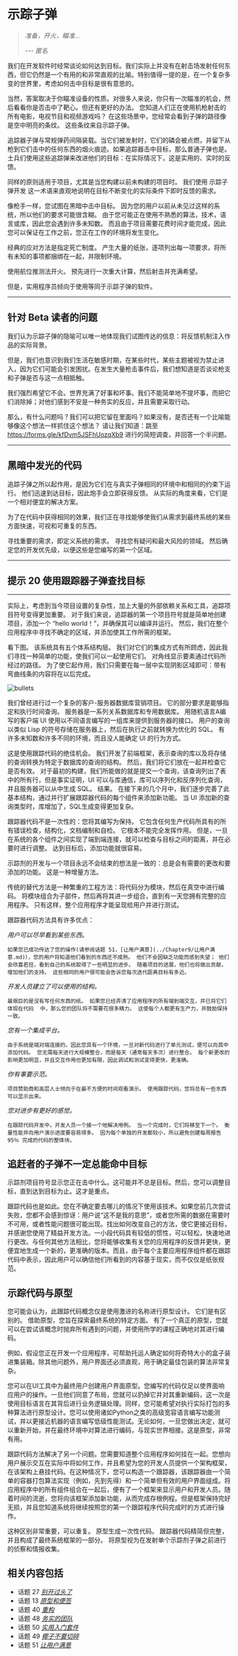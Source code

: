 # 示踪子弹
<!-- 2020.03.10 -->

> _准备，开火，瞄准..._
>
> _--- 匿名_

我们在开发软件时经常谈论如何达到目标。我们实际上并没有在射击场发射任何东西，但它仍然是一个有用的和非常直观的比喻。特别值得一提的是，在一个复杂多变的世界里，考虑如何击中目标是很有意思的。

当然，答案取决于你瞄准设备的性质。对很多人来说，你只有一次瞄准的机会，然后看看你是否击中了靶心。但还有更好的办法。
您知道人们正在使用机枪射击的所有电影，电视节目和视频游戏吗？ 在这些场景中，您经常会看到子弹的路径像是空中明亮的条纹。 这些条纹来自示踪子弹。

追踪器子弹与常规弹药间隔装载。当它们被发射时，它们的磷会被点燃，并留下从枪到它们击中的任何东西的烟火痕迹。如果追踪器击中目标，那么普通子弹也是。士兵们使用这些追踪弹来改进他们的目标：在实际情况下，这是实用的、实时的反馈。

同样的原则适用于项目，尤其是当您构建以前未构建的项目时。 我们使用 示踪子弹开发 这一术语来直观地说明在目标不断变化的实际条件下即时反馈的需求。

像枪手一样，您试图在黑暗中击中目标。 因为您的用户以前从未见过这样的系统，所以他们的要求可能很含糊。 由于您可能正在使用不熟悉的算法，技术，语言或库，因此您会遇到许多未知数。 而且由于项目需要花费时间才能完成，因此您可以保证在工作之前，您正在工作的环境将发生变化。

经典的应对方法是指定死亡制度。 产生大量的纸张，逐项列出每一项要求，将所有未知的事项都捆绑在一起，并限制环境。

使用航位推测法开火。 预先进行一次重大计算，然后射击并充满希望。

但是，实用程序员倾向于使用等同于示踪子弹的软件。

---

## 针对 Beta 读者的问题
我们认为示踪子弹的隐喻可以唯一地体现我们试图传达的信息：将反馈机制注入作品的实际背景。

但是，我们也意识到我们生活在敏感时期，在某些时代，某些主题被视为禁止进入，因为它们可能会引发困扰。在发生大量枪击事件后，我们想知道是否谈论枪支和子弹是否与这一点相抵触。

我们强烈希望它不会。世界充满了好事和坏事。我们不能简单地不提坏事，而把它们消除掉；对他们感到不安是一种务实的反应，并且需要采取行动。

那么，有什么问题吗？我们可以把它留在里面吗？如果没有，是否还有一个比喻能够像这个想法一样抓住这个想法？
请让我们知道：跳至 https://forms.gle/kfDvm5JSFhUozqXb9 进行的简短调查，并回答一个半问题。

---

## 黑暗中发光的代码

追踪子弹之所以起作用，是因为它们在与真实子弹相同的环境中和相同的约束下运行。 他们迅速到达目标，因此炮手会立即获得反馈。 从实际的角度来看，它们是一个相对便宜的解决方案。

为了在代码中获得相同的效果，我们正在寻找能够使我们从需求到最终系统的某些方面快速，可视和可重复的东西。

寻找重要的需求，即定义系统的需求。 寻找您有疑问和最大风险的领域。 然后确定您的开发优先级，以便这些是您编写的第一个区域。

---
## 提示 20 使用跟踪器子弹查找目标
---

实际上，考虑到当今项目设置的复杂性，加上大量的外部依赖关系和工具，追踪项目符号变得更加重要。 对于我们来说，追踪器的第一个项目符号就是简单地创建项目，添加一个 “hello world！”，并确保其可以编译并运行。 然后，我们在整个应用程序中寻找不确定的区域，并添加使其工作所需的框架。

看下图。 该系统具有五个体系结构层。 我们对它们的集成方式有所顾虑，因此我们寻找一种简单的功能，使我们可以一起使用它们。 对角线显示要素通过代码所经过的路径。 为了使它起作用，我们只需要在每一层中实现阴影区域即可：带有弯曲线条的内容将在以后完成。

![bullets](../assets/bullet.png)

我们曾经进行过一个复杂的客户-服务器数据库营销项目。 它的部分要求是能够指定和执行时间查询。 服务器是一系列关系数据库和专用数据库。 用随机语言A编写的客户端 UI 使用以不同语言编写的一组库来提供到服务器的接口。 用户的查询以类似 Lisp 的符号存储在服务器上，然后在执行之前就转换为优化的 SQL。 有许多未知数和许多不同的环境，而且没人能确定 UI 的行为方式。

这是使用跟踪代码的绝佳机会。 我们开发了前端框架，表示查询的库以及将存储的查询转换为特定于数据库的查询的结构。 然后，我们将它们放在一起并检查它是否有效。 对于最初的构建，我们所能做的就是提交一个查询，该查询列出了表中的所有行，但是事实证明，UI 可以与库通信，库可以序列化和反序列化查询，并且服务器可以从中生成 SQL。 结果。 在接下来的几个月中，我们逐步完善了此基本结构，通过并行扩展跟踪器代码的每个组件来添加新功能。 当 UI 添加新的查询类型时，库增加了，SQL生成变得更加复杂。

跟踪器代码不是一次性的：您将其编写为保持。 它包含任何生产代码所具有的所有错误检查，结构化，文档编制和自检。 它根本不能完全发挥作用。 但是，一旦在系统的各个组件之间实现了端到端连接，就可以检查与目标之间的距离，并在必要时进行调整。 达到目标后，添加功能就很容易。

示踪剂的开发与一个项目永远不会结束的想法是一致的：总是会有需要的更改和要添加的功能。 这是一种增量方法。

传统的替代方法是一种繁重的工程方法：将代码分为模块，然后在真空中进行编码。 将模块组合为子部件，然后再将其进一步组合，直到有一天您拥有完整的应用程序。 只有这样，整个应用程序才能呈现给用户并进行测试。

跟踪器代码方法具有许多优点：

_用户可以尽早看到某些东西。_

    如果您已成功传达了您的操作(请参阅话题 51，[让用户满意](../Chapter9/让用户满意.md)），您的用户将知道他们看到的东西还不成熟。 他们不会因缺乏功能而感到失望； 他们会欣喜若狂，看到自己的系统取得了一些明显的进步。 随着项目的进展，他们也将做出贡献，增加他们的支持。 这些相同的用户很可能会告诉您每次迭代距离目标有多近。

_开发人员建立了可以使用的结构。_

    最艰巨的是没有写任何东西的纸。 如果您已经弄清了应用程序的所有端到端交互，并已将它们体现在代码  中，那么您的团队将不需要花很多精力。 这使每个人都更有生产力，并鼓励保持一致。

_您有一个集成平台。_

    由于系统是端对端连接的，因此您具有一个环境，一旦对新代码进行了单元测试，便可以向其中添加代码。 您无需每天进行大规模整合，而是每天（通常每天多次）进行整合。 每个新更改的影响更加明显，并且交互作用也更加有限，因此调试和测试变得更快，更准确。

_你有事要示范。_

    项目赞助商和高层人士倾向于在最不方便的时间观看演示。 使用跟踪代码，您将总有一些东西可以显示出来。

_您对进步有更好的感觉。_

    在跟踪代码开发中，开发人员一个接一个地解决用例。 当一个完成时，它们将移至下一个。 衡量性能并向用户演示进度要容易得多。 因为每个单独的开发都较小，所以避免创建每周报告 95％ 完成的代码的整体块。

## 追赶者的子弹不一定总能命中目标

示踪剂项目符号显示您正在击中什么。这可能并不总是目标。然后，您可以调整目标，直到达到目标为止。这才是重点。

跟踪代码也是如此。您在不确定要去哪儿的情况下使用该技术。如果您前几次尝试失败，您都不会感到惊讶：用户说“这不是我的意思”，或者您所需的数据在需要时不可用，或者性能问题很可能出现。找出如何改变自己的方法，使它更接近目标，并感谢您使用了精益开发方法。一小段代码具有较低的惯性，可以轻松，快速地进行更改。与任何其他方法相比，您将能够收集有关您的应用程序的反馈并更快，更便宜地生成一个新的，更准确的版本。而且，由于每个主要应用程序组件都在跟踪代码中表示，因此用户可以确信他们所看到的内容基于现实，而不仅仅是纸张规范。

## 示踪代码与原型

您可能会认为，此跟踪代码概念仅是使用激进的名称进行原型设计。 它们是有区别的。 借助原型，您旨在探索最终系统的特定方面。 有了一个真正的原型，您就可以在尝试该概念时抛弃所有遇到的问题，并使用所学的课程正确地对其进行编码。

例如，假设您正在开发一个应用程序，可帮助托运人确定如何将奇特大小的盒子装进集装箱。除其他问题外，用户界面还必须直观，用于确定最佳包装的算法非常复杂。

您可以在UI工具中为最终用户创建用户界面原型。您编写的代码仅足以使界面响应用户的操作。一旦他们同意了布局，您就可以扔掉它并对其重新编码，这一次是使用目标语言在其背后进行业务逻辑处理。同样，您可能希望对执行实际打包的多种算法进行原型设计。您可以使用诸如Python之类的高级宽容语言编写功能测试，并以更接近机器的语言编写低级性能测试。无论如何，一旦您做出决定，就可以重新开始，并在最终环境中对算法进行编码，与现实世界相接。这是原型，非常有用。

跟踪代码方法解决了另一个问题。您需要知道整个应用程序如何挂在一起。您想向用户展示交互在实际中将如何工作，并且希望为您的开发人员提供一个架构框架，在该架构上悬挂代码。在这种情况下，您可以构造一个跟踪器，该跟踪器由一个简单的容器打包算法实现（例如，先到先得）和一个简单但有效的用户界面组成。将应用程序中的所有组件组合在一起后，便有了一个框架来显示用户和开发人员。随着时间的流逝，您将向该框架添加新功能，从而完成存根例程。但是框架保持完好无损，并且您知道系统将继续按照您的第一个跟踪程序代码完成时的方式进行操作。

这种区别非常重要，可以重复。 原型生成一次性代码。 跟踪器代码精简但完整，并且构成了最终系统框架的一部分。 将原型视为在发射单个示踪剂子弹之前进行的侦察和情报收集。

## 相关内容包括

 - 话题 27 [_别开过头了_](../Chapter4/别开过头了.md)
 - 话题 13 [_原型和便签_](./原型和便签.md)
 - 话题 40 [_重构_](../Chapter7/重构.md)
 - 话题 48 [_务实的团队_](../Chapter9/务实的团队.md)
 - 话题 50 [_实用入门套件_](../Chapter9/实用入门套件.md)
 - 话题 49 [_椰子不要切碎_](../Chapter9/椰子不要切碎.md)
 - 话题 51 [_让用户满意_](../Chapter9/让用户满意.md)

